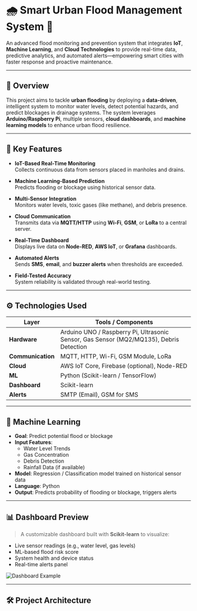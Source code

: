 # 🌧️ Smart Urban Flood Management System 🚨
An advanced flood monitoring and prevention system that integrates **IoT**, **Machine Learning**, and **Cloud Technologies** to provide real-time data, predictive analytics, and automated alerts—empowering smart cities with faster response and proactive maintenance.

---

## 📌 Overview

This project aims to tackle **urban flooding** by deploying a **data-driven**, intelligent system to monitor water levels, detect potential hazards, and predict blockages in drainage systems. The system leverages **Arduino/Raspberry Pi**, multiple sensors, **cloud dashboards**, and **machine learning models** to enhance urban flood resilience.

---

## 🚀 Key Features

- **IoT-Based Real-Time Monitoring**  
  Collects continuous data from sensors placed in manholes and drains.

- **Machine Learning-Based Prediction**  
  Predicts flooding or blockage using historical sensor data.

- **Multi-Sensor Integration**  
  Monitors water levels, toxic gases (like methane), and debris presence.

- **Cloud Communication**  
  Transmits data via **MQTT/HTTP** using **Wi-Fi**, **GSM**, or **LoRa** to a central server.

- **Real-Time Dashboard**  
  Displays live data on **Node-RED**, **AWS IoT**, or **Grafana** dashboards.

- **Automated Alerts**  
  Sends **SMS**, **email**, and **buzzer alerts** when thresholds are exceeded.

- **Field-Tested Accuracy**  
  System reliability is validated through real-world testing.

---

## ⚙️ Technologies Used

| Layer           | Tools / Components                               |
|----------------|---------------------------------------------------|
| **Hardware**    | Arduino UNO / Raspberry Pi, Ultrasonic Sensor, Gas Sensor (MQ2/MQ135), Debris Detection |
| **Communication** | MQTT, HTTP, Wi-Fi, GSM Module, LoRa             |
| **Cloud**       | AWS IoT Core, Firebase (optional), Node-RED       |
| **ML**          | Python (Scikit-learn / TensorFlow)                |
| **Dashboard**   | Scikit-learn             |
| **Alerts**      | SMTP (Email), GSM for SMS                |

---

## 🧠 Machine Learning

- **Goal**: Predict potential flood or blockage
- **Input Features**:
  - Water Level Trends
  - Gas Concentration
  - Debris Detection
  - Rainfall Data (if available)
- **Model**: Regression / Classification model trained on historical sensor data
- **Language**: Python
- **Output**: Predicts probability of flooding or blockage, triggers alerts

---

## 📊 Dashboard Preview

> A customizable dashboard built with **Scikit-learn** to visualize:
- Live sensor readings (e.g., water level, gas levels)
- ML-based flood risk score
- System health and device status
- Real-time alerts panel

![Dashboard Example](images/dashboard_preview.png) <!-- Add your actual screenshot -->

---

## 🛠️ Project Architecture

